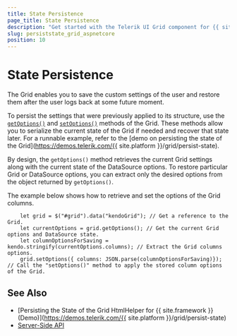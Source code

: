 ```yaml
---
title: State Persistence
page_title: State Persistence
description: "Get started with the Telerik UI Grid component for {{ site.framework }} and persist the state of the widget."
slug: persiststate_grid_aspnetcore
position: 10
---
```


# State Persistence

The Grid enables you to save the custom settings of the user and restore them after the user logs back at some future moment.

To persist the settings that were previously applied to its structure, use the [`getOptions()`](https://docs.telerik.com/kendo-ui/api/javascript/ui/grid/methods/getoptions) and [`setOptions()`](https://docs.telerik.com/kendo-ui/api/javascript/ui/grid/methods/setoptions) methods of the Grid. These methods allow you to serialize the current state of the Grid if needed and recover that state later. For a runnable example, refer to the [demo on persisting the state of the Grid](https://demos.telerik.com/{{ site.platform }}/grid/persist-state).

By design, the `getOptions()` method retrieves the current Grid settings along with the current state of the DataSource options. To restore particular Grid or DataSource options, you can extract only the desired options from the object returned by `getOptions()`.

The example below shows how to retrieve and set the options of the Grid columns.

```
    let grid = $("#grid").data("kendoGrid"); // Get a reference to the Grid.
    let currentOptions = grid.getOptions(); // Get the current Grid options and DataSource state.
    let columnOptionsForSaving = kendo.stringify(currentOptions.columns); // Extract the Grid columns options.
    grid.setOptions({ columns: JSON.parse(columnOptionsForSaving)}); // Call the "setOptions()" method to apply the stored column options of the Grid.
```

## See Also

* [Persisting the State of the Grid HtmlHelper for {{ site.framework }} (Demo)](https://demos.telerik.com/{{ site.platform }}/grid/persist-state)
* [Server-Side API](/api/grid)
